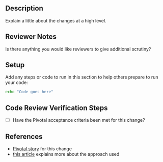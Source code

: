 ## Description

Explain a little about the changes at a high level.

## Reviewer Notes

Is there anything you would like reviewers to give additional scrutiny?

## Setup

Add any steps or code to run in this section to help others prepare to run your code:

```sh
echo "Code goes here"
```

## Code Review Verification Steps

* [ ] Have the Pivotal acceptance criteria been met for this change?

## References

<!--
    If you didn't put the pivotal story ID in your branch name,
    please add this branch/PR to the story now.
-->

* [Pivotal story](tbd) for this change
* [this article](tbd) explains more about the approach used
